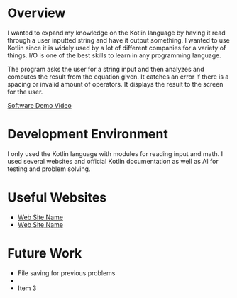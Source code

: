 # Overview

I wanted to expand my knowledge on the Kotlin language by having it read through a user inputted string and have it output something. I wanted to use Kotlin since it is widely used by a lot of different companies for a variety of things. I/O is one of the best skills to learn in any programming language.

The program asks the user for a string input and then analyzes and computes the result from the equation given. It catches an error if there is a spacing or invalid amount of operators. It displays the result to the screen for the user.

[Software Demo Video](LINK)

# Development Environment

I only used the Kotlin language with modules for reading input and math. I used several websites and official Kotlin documentation as well as AI for testing and problem solving.

# Useful Websites

- [Web Site Name](https://www.programiz.com/kotlin-programming)
- [Web Site Name](https://kotlinlang.org/docs/strings.html)

# Future Work

- File saving for previous problems
- 
- Item 3